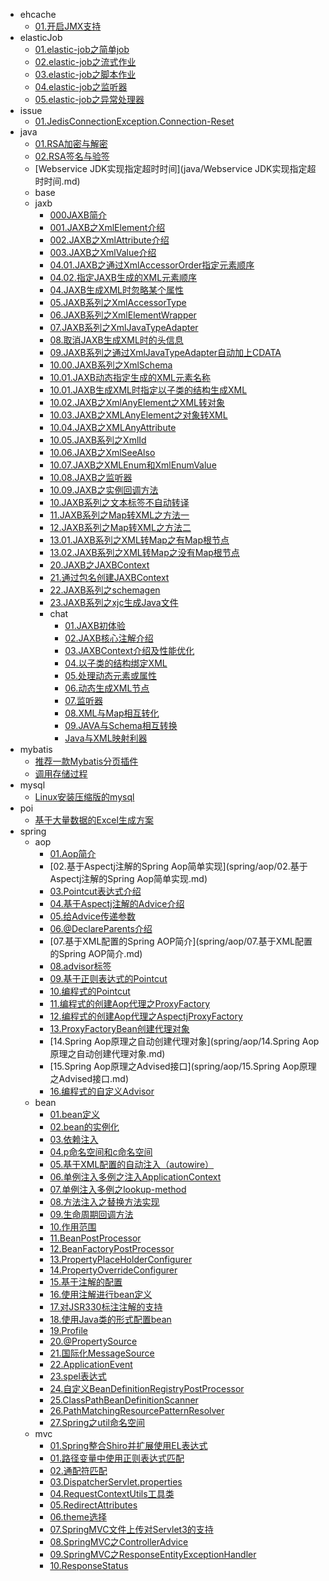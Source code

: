 * ehcache
  * [01.开启JMX支持](ehcache/01.开启JMX支持.md)
* elasticJob
  * [01.elastic-job之简单job](elasticJob/01.elastic-job之简单job.md)
  * [02.elastic-job之流式作业](elasticJob/02.elastic-job之流式作业.md)
  * [03.elastic-job之脚本作业](elasticJob/03.elastic-job之脚本作业.md)
  * [04.elastic-job之监听器](elasticJob/04.elastic-job之监听器.md)
  * [05.elastic-job之异常处理器](elasticJob/05.elastic-job之异常处理器.md)
* issue
  * [01.JedisConnectionException.Connection-Reset](issue/01.JedisConnectionException.Connection-Reset.md)
* java
  * [01.RSA加密与解密](java/01.RSA加密与解密.md)
  * [02.RSA签名与验签](java/02.RSA签名与验签.md)
  * [Webservice JDK实现指定超时时间](java/Webservice JDK实现指定超时时间.md)
  * base
  * jaxb
    * [000JAXB简介](java/jaxb/000JAXB简介.md)
    * [001.JAXB之XmlElement介绍](java/jaxb/001.JAXB之XmlElement介绍.md)
    * [002.JAXB之XmlAttribute介绍](java/jaxb/002.JAXB之XmlAttribute介绍.md)
    * [003.JAXB之XmlValue介绍](java/jaxb/003.JAXB之XmlValue介绍.md)
    * [04.01.JAXB之通过XmlAccessorOrder指定元素顺序](java/jaxb/04.01.JAXB之通过XmlAccessorOrder指定元素顺序.md)
    * [04.02.指定JAXB生成的XML元素顺序](java/jaxb/04.02.指定JAXB生成的XML元素顺序.md)
    * [04.JAXB生成XML时忽略某个属性](java/jaxb/04.JAXB生成XML时忽略某个属性.md)
    * [05.JAXB系列之XmlAccessorType](java/jaxb/05.JAXB系列之XmlAccessorType.md)
    * [06.JAXB系列之XmlElementWrapper](java/jaxb/06.JAXB系列之XmlElementWrapper.md)
    * [07.JAXB系列之XmlJavaTypeAdapter](java/jaxb/07.JAXB系列之XmlJavaTypeAdapter.md)
    * [08.取消JAXB生成XML时的头信息](java/jaxb/08.取消JAXB生成XML时的头信息.md)
    * [09.JAXB系列之通过XmlJavaTypeAdapter自动加上CDATA](java/jaxb/09.JAXB系列之通过XmlJavaTypeAdapter自动加上CDATA.md)
    * [10.00.JAXB系列之XmlSchema](java/jaxb/10.00.JAXB系列之XmlSchema.md)
    * [10.01.JAXB动态指定生成的XML元素名称](java/jaxb/10.01.JAXB动态指定生成的XML元素名称.md)
    * [10.01.JAXB生成XML时指定以子类的结构生成XML](java/jaxb/10.01.JAXB生成XML时指定以子类的结构生成XML.md)
    * [10.02.JAXB之XmlAnyElement之XML转对象](java/jaxb/10.02.JAXB之XmlAnyElement之XML转对象.md)
    * [10.03.JAXB之XMLAnyElement之对象转XML](java/jaxb/10.03.JAXB之XMLAnyElement之对象转XML.md)
    * [10.04.JAXB之XMLAnyAttribute](java/jaxb/10.04.JAXB之XMLAnyAttribute.md)
    * [10.05.JAXB系列之XmlId](java/jaxb/10.05.JAXB系列之XmlId.md)
    * [10.06.JAXB之XmlSeeAlso](java/jaxb/10.06.JAXB之XmlSeeAlso.md)
    * [10.07.JAXB之XMLEnum和XmlEnumValue](java/jaxb/10.07.JAXB之XMLEnum和XmlEnumValue.md)
    * [10.08.JAXB之监听器](java/jaxb/10.08.JAXB之监听器.md)
    * [10.09.JAXB之实例回调方法](java/jaxb/10.09.JAXB之实例回调方法.md)
    * [10.JAXB系列之文本标签不自动转译](java/jaxb/10.JAXB系列之文本标签不自动转译.md)
    * [11.JAXB系列之Map转XML之方法一](java/jaxb/11.JAXB系列之Map转XML之方法一.md)
    * [12.JAXB系列之Map转XML之方法二](java/jaxb/12.JAXB系列之Map转XML之方法二.md)
    * [13.01.JAXB系列之XML转Map之有Map根节点](java/jaxb/13.01.JAXB系列之XML转Map之有Map根节点.md)
    * [13.02.JAXB系列之XML转Map之没有Map根节点](java/jaxb/13.02.JAXB系列之XML转Map之没有Map根节点.md)
    * [20.JAXB之JAXBContext](java/jaxb/20.JAXB之JAXBContext.md)
    * [21.通过包名创建JAXBContext](java/jaxb/21.通过包名创建JAXBContext.md)
    * [22.JAXB系列之schemagen](java/jaxb/22.JAXB系列之schemagen.md)
    * [23.JAXB系列之xjc生成Java文件](java/jaxb/23.JAXB系列之xjc生成Java文件.md)
    * chat
      * [01.JAXB初体验](java/jaxb/chat/01.JAXB初体验.md)
      * [02.JAXB核心注解介绍](java/jaxb/chat/02.JAXB核心注解介绍.md)
      * [03.JAXBContext介绍及性能优化](java/jaxb/chat/03.JAXBContext介绍及性能优化.md)
      * [04.以子类的结构绑定XML](java/jaxb/chat/04.以子类的结构绑定XML.md)
      * [05.处理动态元素或属性](java/jaxb/chat/05.处理动态元素或属性.md)
      * [06.动态生成XML节点](java/jaxb/chat/06.动态生成XML节点.md)
      * [07.监听器](java/jaxb/chat/07.监听器.md)
      * [08.XML与Map相互转化](java/jaxb/chat/08.XML与Map相互转化.md)
      * [09.JAVA与Schema相互转换](java/jaxb/chat/09.JAVA与Schema相互转换.md)
      * [Java与XML映射利器](java/jaxb/chat/Java与XML映射利器.md)
* mybatis
  * [推荐一款Mybatis分页插件](mybatis/推荐一款Mybatis分页插件.md)
  * [调用存储过程](mybatis/调用存储过程.md)
* mysql
  * [Linux安装压缩版的mysql](mysql/Linux安装压缩版的mysql.md)
* poi
  * [基于大量数据的Excel生成方案](poi/基于大量数据的Excel生成方案.md)
* spring
  * aop
    * [01.Aop简介](spring/aop/01.Aop简介.md)
    * [02.基于Aspectj注解的Spring Aop简单实现](spring/aop/02.基于Aspectj注解的Spring Aop简单实现.md)
    * [03.Pointcut表达式介绍](spring/aop/03.Pointcut表达式介绍.md)
    * [04.基于Aspectj注解的Advice介绍](spring/aop/04.基于Aspectj注解的Advice介绍.md)
    * [05.给Advice传递参数](spring/aop/05.给Advice传递参数.md)
    * [06.@DeclareParents介绍](spring/aop/06.@DeclareParents介绍.md)
    * [07.基于XML配置的Spring AOP简介](spring/aop/07.基于XML配置的Spring AOP简介.md)
    * [08.advisor标签](spring/aop/08.advisor标签.md)
    * [09.基于正则表达式的Pointcut](spring/aop/09.基于正则表达式的Pointcut.md)
    * [10.编程式的Pointcut](spring/aop/10.编程式的Pointcut.md)
    * [11.编程式的创建Aop代理之ProxyFactory](spring/aop/11.编程式的创建Aop代理之ProxyFactory.md)
    * [12.编程式的创建Aop代理之AspectjProxyFactory](spring/aop/12.编程式的创建Aop代理之AspectjProxyFactory.md)
    * [13.ProxyFactoryBean创建代理对象](spring/aop/13.ProxyFactoryBean创建代理对象.md)
    * [14.Spring Aop原理之自动创建代理对象](spring/aop/14.Spring Aop原理之自动创建代理对象.md)
    * [15.Spring Aop原理之Advised接口](spring/aop/15.Spring Aop原理之Advised接口.md)
    * [16.编程式的自定义Advisor](spring/aop/16.编程式的自定义Advisor.md)
  * bean
    * [01.bean定义](spring/bean/01.bean定义.md)
    * [02.bean的实例化](spring/bean/02.bean的实例化.md)
    * [03.依赖注入](spring/bean/03.依赖注入.md)
    * [04.p命名空间和c命名空间](spring/bean/04.p命名空间和c命名空间.md)
    * [05.基于XML配置的自动注入（autowire）](spring/bean/05.基于XML配置的自动注入（autowire）.md)
    * [06.单例注入多例之注入ApplicationContext](spring/bean/06.单例注入多例之注入ApplicationContext.md)
    * [07.单例注入多例之lookup-method](spring/bean/07.单例注入多例之lookup-method.md)
    * [08.方法注入之替换方法实现](spring/bean/08.方法注入之替换方法实现.md)
    * [09.生命周期回调方法](spring/bean/09.生命周期回调方法.md)
    * [10.作用范围](spring/bean/10.作用范围.md)
    * [11.BeanPostProcessor](spring/bean/11.BeanPostProcessor.md)
    * [12.BeanFactoryPostProcessor](spring/bean/12.BeanFactoryPostProcessor.md)
    * [13.PropertyPlaceHolderConfigurer](spring/bean/13.PropertyPlaceHolderConfigurer.md)
    * [14.PropertyOverrideConfigurer](spring/bean/14.PropertyOverrideConfigurer.md)
    * [15.基于注解的配置](spring/bean/15.基于注解的配置.md)
    * [16.使用注解进行bean定义](spring/bean/16.使用注解进行bean定义.md)
    * [17.对JSR330标注注解的支持](spring/bean/17.对JSR330标注注解的支持.md)
    * [18.使用Java类的形式配置bean](spring/bean/18.使用Java类的形式配置bean.md)
    * [19.Profile](spring/bean/19.Profile.md)
    * [20.@PropertySource](spring/bean/20.@PropertySource.md)
    * [21.国际化MessageSource](spring/bean/21.国际化MessageSource.md)
    * [22.ApplicationEvent](spring/bean/22.ApplicationEvent.md)
    * [23.spel表达式](spring/bean/23.spel表达式.md)
    * [24.自定义BeanDefinitionRegistryPostProcessor](spring/bean/24.自定义BeanDefinitionRegistryPostProcessor.md)
    * [25.ClassPathBeanDefinitionScanner](spring/bean/25.ClassPathBeanDefinitionScanner.md)
    * [26.PathMatchingResourcePatternResolver](spring/bean/26.PathMatchingResourcePatternResolver.md)
    * [27.Spring之util命名空间](spring/bean/27.Spring之util命名空间.md)
  * mvc
    * [01.Spring整合Shiro并扩展使用EL表达式](spring/mvc/01.Spring整合Shiro并扩展使用EL表达式.md)
    * [01.路径变量中使用正则表达式匹配](spring/mvc/01.路径变量中使用正则表达式匹配.md)
    * [02.通配符匹配](spring/mvc/02.通配符匹配.md)
    * [03.DispatcherServlet.properties](spring/mvc/03.DispatcherServlet.properties.md)
    * [04.RequestContextUtils工具类](spring/mvc/04.RequestContextUtils工具类.md)
    * [05.RedirectAttributes](spring/mvc/05.RedirectAttributes.md)
    * [06.theme选择](spring/mvc/06.theme选择.md)
    * [07.SpringMVC文件上传对Servlet3的支持](spring/mvc/07.SpringMVC文件上传对Servlet3的支持.md)
    * [08.SpringMVC之ControllerAdvice](spring/mvc/08.SpringMVC之ControllerAdvice.md)
    * [09.SpringMVC之ResponseEntityExceptionHandler](spring/mvc/09.SpringMVC之ResponseEntityExceptionHandler.md)
    * [10.ResponseStatus](spring/mvc/10.ResponseStatus.md)

